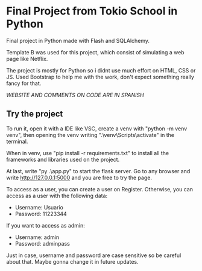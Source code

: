 # Final Project from Tokio School in Python

Final project in Python made with Flash and SQLAlchemy. 

Template B was used for this project, which consist of simulating a web page like Netflix.

The project is mostly for Python so i didnt use much effort on HTML, CSS or JS. Used Bootstrap to help me with the work, don't expect something really fancy for that.

*WEBSITE AND COMMENTS ON CODE ARE IN SPANISH*

## Try the project

To run it, open it with a IDE like VSC, create a venv with "python -m venv venv", then opening the venv writing ".\venv\Scripts\activate" in the terminal.

When in venv, use "pip install -r requirements.txt" to install all the frameworks and libraries used on the project.

At last, write "py .\app.py" to start the flask server. Go to any browser and write http://127.0.0.1:5000 and you are free to try the page.

To access as a user, you can create a user on Register. Otherwise, you can access as a user with the following data:
- Username: Usuario
- Password: 11223344

If you want to access as admin:
- Username: admin
- Password: adminpass

Just in case, username and password are case sensitive so be careful about that. Maybe gonna change it in future updates.
